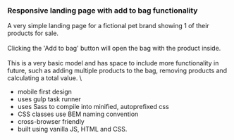 ### Responsive landing page with add to bag functionality

A very simple landing page for a fictional pet brand showing 1 of their products for sale.\
\
Clicking the 'Add to bag' button will open the bag with the product inside.\
\
This is a very basic model and has space to include more functionality in future, such as adding multiple products to the bag, removing products and calculating a total value.
\

-   mobile first design
-   uses gulp task runner
-   uses Sass to compile into minified, autoprefixed css
-   CSS classes use BEM naming convention
-   cross-browser friendly
-   built using vanilla JS, HTML and CSS.
